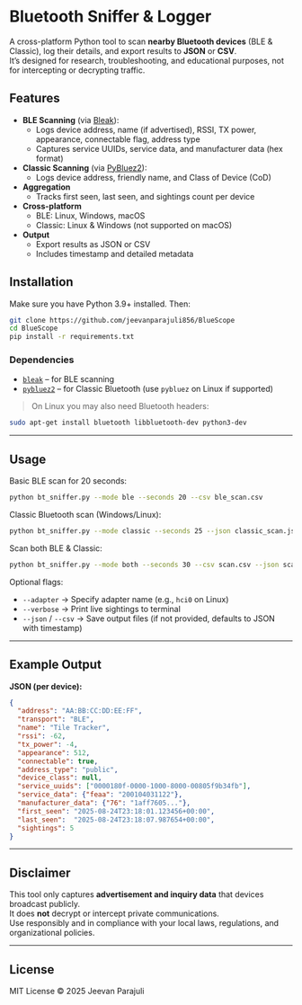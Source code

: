 # Bluetooth Sniffer & Logger

A cross-platform Python tool to scan **nearby Bluetooth devices** (BLE & Classic), log their details, and export results to **JSON** or **CSV**.  
It’s designed for research, troubleshooting, and educational purposes, not for intercepting or decrypting traffic.

## Features
- **BLE Scanning** (via [Bleak](https://github.com/hbldh/bleak)):
  - Logs device address, name (if advertised), RSSI, TX power, appearance, connectable flag, address type
  - Captures service UUIDs, service data, and manufacturer data (hex format)
- **Classic Scanning** (via [PyBluez2](https://github.com/pybluez/pybluez)):
  - Logs device address, friendly name, and Class of Device (CoD)
- **Aggregation**
  - Tracks first seen, last seen, and sightings count per device
- **Cross-platform**
  - BLE: Linux, Windows, macOS
  - Classic: Linux & Windows (not supported on macOS)
- **Output**
  - Export results as JSON or CSV
  - Includes timestamp and detailed metadata

## Installation

Make sure you have Python 3.9+ installed. Then:

```bash
git clone https://github.com/jeevanparajuli856/BlueScope
cd BlueScope
pip install -r requirements.txt
```

### Dependencies
- [`bleak`](https://pypi.org/project/bleak/) – for BLE scanning
- [`pybluez2`](https://pypi.org/project/pybluez2/) – for Classic Bluetooth (use `pybluez` on Linux if supported)

> On Linux you may also need Bluetooth headers:
```bash
sudo apt-get install bluetooth libbluetooth-dev python3-dev
```

---

## Usage

Basic BLE scan for 20 seconds:
```bash
python bt_sniffer.py --mode ble --seconds 20 --csv ble_scan.csv
```

Classic Bluetooth scan (Windows/Linux):
```bash
python bt_sniffer.py --mode classic --seconds 25 --json classic_scan.json
```

Scan both BLE & Classic:
```bash
python bt_sniffer.py --mode both --seconds 30 --csv scan.csv --json scan.json
```

Optional flags:
- `--adapter` → Specify adapter name (e.g., `hci0` on Linux)
- `--verbose` → Print live sightings to terminal
- `--json` / `--csv` → Save output files (if not provided, defaults to JSON with timestamp)

---

## Example Output

**JSON (per device):**
```json
{
  "address": "AA:BB:CC:DD:EE:FF",
  "transport": "BLE",
  "name": "Tile Tracker",
  "rssi": -62,
  "tx_power": -4,
  "appearance": 512,
  "connectable": true,
  "address_type": "public",
  "device_class": null,
  "service_uuids": ["0000180f-0000-1000-8000-00805f9b34fb"],
  "service_data": {"feaa": "200104031122"},
  "manufacturer_data": {"76": "1aff7605..."},
  "first_seen": "2025-08-24T23:18:01.123456+00:00",
  "last_seen":  "2025-08-24T23:18:07.987654+00:00",
  "sightings": 5
}
```

---

## Disclaimer
This tool only captures **advertisement and inquiry data** that devices broadcast publicly.  
It does **not** decrypt or intercept private communications.  
Use responsibly and in compliance with your local laws, regulations, and organizational policies.

---

## License
MIT License © 2025 Jeevan Parajuli
